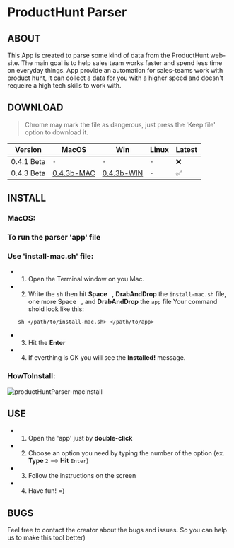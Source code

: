 # ProductHunt Parser

## ABOUT
This App is created to parse some kind of data from the ProductHunt web-site. The main goal is to help sales team works faster and spend less time on everyday things.
App provide an automation for sales-teams work with product hunt, it can collect a data for you with a higher speed and doesn't requeire a high tech skills to work with.

## DOWNLOAD
> Chrome may mark the file as dangerous, just press the 'Keep file' option to download it.

| Version  | MacOS | Win | Linux | Latest |
| -------- | ----- | --- | ------ | ----- |
| 0.4.1 Beta | `-` | `-` | `-`    |  :x: |
| 0.4.3 Beta | [0.4.3b-MAC](https://maxmanis.github.io/productHuntParser/release/phPareser-043b-mac.zip) | [0.4.3b-WIN](https://maxmanis.github.io/productHuntParser/release/phPareser-043b-win.zip) | `-` | :white_check_mark: |

## INSTALL
### MacOS:
### To run the parser 'app' file
### Use 'install-mac.sh' file:
 - 1. Open the Terminal window on you Mac.
 - 2. Write the `sh` then hit **Space** ` `, **DrabAndDrop** the `install-mac.sh` file, one more Space ` `, and **DrabAndDrop** the `app` file
    Your command shold look like this:
    ```
    sh </path/to/install-mac.sh> </path/to/app>
    ```
- 3. Hit the **Enter**
- 4. If everthing is OK you will see the **Installed!** message.

### **HowToInstall:**
![productHuntParser-macInstall](https://github.com/MaxManis/productHuntParser/assets/89999954/0e415479-cd34-4b86-ad44-6fd9fb800df6)

## USE
 - 1. Open the 'app' just by **double-click**
 - 2. Choose an option you need by typing the number of the option (ex. **Type** `2` --> **Hit** `Enter`)
 - 3. Follow the instructions on the screen
 - 4. Have fun! =)

## BUGS
Feel free to contact the creator about the bugs and issues. So you can help us to make this tool better)
